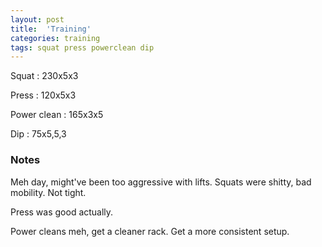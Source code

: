 ```yaml
---
layout: post
title:  'Training'
categories: training
tags: squat press powerclean dip
---
```


Squat       :   230x5x3

Press       :   120x5x3

Power clean :   165x3x5

Dip         :   75x5,5,3

### Notes

Meh day, might've been too aggressive with lifts. Squats were shitty, bad mobility. Not
tight.

Press was good actually.

Power cleans meh, get a cleaner rack. Get a more consistent setup.
